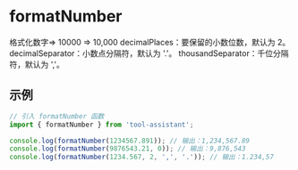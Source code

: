 # formatNumber

格式化数字=> 10000 => 10,000
decimalPlaces：要保留的小数位数，默认为 2。
decimalSeparator：小数点分隔符，默认为 '.'。
thousandSeparator：千位分隔符，默认为 ','。

## 示例

```javascript
// 引入 formatNumber 函数
import { formatNumber } from 'tool-assistant'; 

console.log(formatNumber(1234567.891)); // 输出：1,234,567.89
console.log(formatNumber(9876543.21, 0)); // 输出：9,876,543
console.log(formatNumber(1234.567, 2, ',', '.')); // 输出：1.234,57


```
